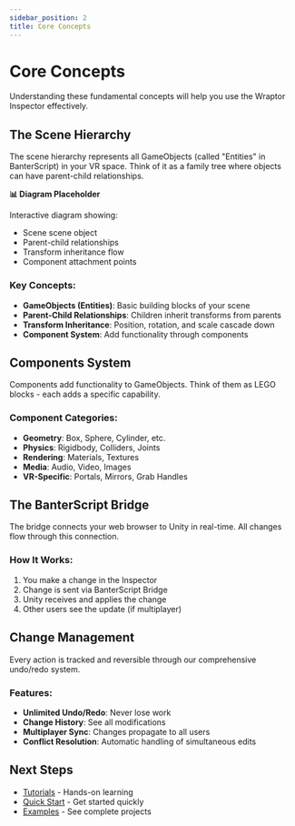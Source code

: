 ```yaml
---
sidebar_position: 2
title: Core Concepts
---
```


# Core Concepts

Understanding these fundamental concepts will help you use the Wraptor Inspector effectively.

## The Scene Hierarchy

The scene hierarchy represents all GameObjects (called "Entities" in BanterScript) in your VR space. Think of it as a family tree where objects can have parent-child relationships.

<div style={{
  backgroundColor: '#f0f0f0',
  border: '2px dashed #999',
  borderRadius: '8px',
  padding: '20px',
  marginTop: '2rem',
  marginBottom: '2rem'
}}>
  <div style={{textAlign: 'center', color: '#666'}}>
    <p><strong>📊 Diagram Placeholder</strong></p>
    <p>Interactive diagram showing:</p>
    <ul style={{textAlign: 'left', maxWidth: '400px', margin: '0 auto'}}>
      <li>Scene scene object</li>
      <li>Parent-child relationships</li>
      <li>Transform inheritance flow</li>
      <li>Component attachment points</li>
    </ul>
  </div>
</div>

### Key Concepts:
- **GameObjects (Entities)**: Basic building blocks of your scene
- **Parent-Child Relationships**: Children inherit transforms from parents
- **Transform Inheritance**: Position, rotation, and scale cascade down
- **Component System**: Add functionality through components

## Components System

Components add functionality to GameObjects. Think of them as LEGO blocks - each adds a specific capability.

### Component Categories:
- **Geometry**: Box, Sphere, Cylinder, etc.
- **Physics**: Rigidbody, Colliders, Joints
- **Rendering**: Materials, Textures
- **Media**: Audio, Video, Images
- **VR-Specific**: Portals, Mirrors, Grab Handles

## The BanterScript Bridge

The bridge connects your web browser to Unity in real-time. All changes flow through this connection.

### How It Works:
1. You make a change in the Inspector
2. Change is sent via BanterScript Bridge
3. Unity receives and applies the change
4. Other users see the update (if multiplayer)

## Change Management

Every action is tracked and reversible through our comprehensive undo/redo system.

### Features:
- **Unlimited Undo/Redo**: Never lose work
- **Change History**: See all modifications
- **Multiplayer Sync**: Changes propagate to all users
- **Conflict Resolution**: Automatic handling of simultaneous edits

## Next Steps

- [Tutorials](/docs/tutorials/) - Hands-on learning
- [Quick Start](/docs/quick-start) - Get started quickly
- [Examples](/docs/examples/) - See complete projects